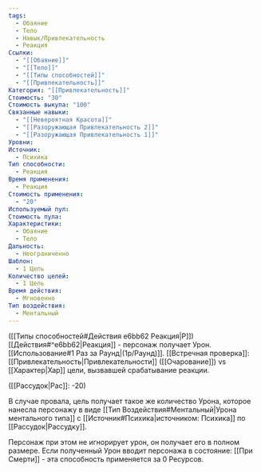 ```yaml
---
tags:
  - Обаяние
  - Тело
  - Навык/Привлекательность
  - Реакция
Ссылки:
  - "[[Обаяние]]"
  - "[[Тело]]"
  - "[[Типы способностей]]"
  - "[[Привлекательность]]"
Категория: "[[Привлекательность]]"
Стоимость: "30"
Стоимость выкупа: "100"
Связанные навыки:
  - "[[Невероятная Красота]]"
  - "[[Разоружающая Привлекательность 2]]"
  - "[[Разоружающая Привлекательность 1]]"
Уровни: 
Источник:
  - Психика
Тип способности:
  - Реакция
Время применения:
  - Реакция
Стоимость применения:
  - "20"
Используемый пул: 
Стоимость пула: 
Характеристики:
  - Обаяние
  - Тело
Дальность:
  - Неограниченно
Шаблон:
  - 1 Цель
Количество целей:
  - 1 Цель
Время действия:
  - Мгновенно
Тип воздействия:
  - Ментальный
---
```

([[Типы способностей#Действия e6bb62 Реакция|Р]]) [[Действия#^e6bb62|Реакция]] - персонаж получает Урон. [[Использование#1 Раз за Раунд|(1р/Раунд)]]. [[Встречная проверка]]: [[Привлекательность|Привлекательности]] ([[Очарование]]) vs [[Характер|Хар]] цели, вызвавшей срабатывание реакции. 

([[Рассудок|Рас]]: -20)

В случае провала, цель получает такое же количество Урона, которое нанесла персонажу в виде [[Тип Воздействия#Ментальный|Урона ментального типа]] с [[Источник#Психика|источником: Психика]] по [[Рассудок|Рассудку]].  

Персонаж при этом не игнорирует урон, он получает его в полном размере. Если полученный Урон вводит персонажа в состояние: [[При Смерти]] - эта способность применяется за 0 Ресурсов. 